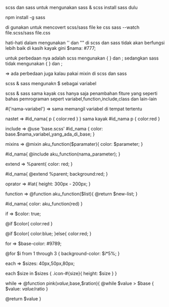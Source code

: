 scss dan sass
untuk mengunakan sass & scss install sass dulu 

npm install -g sass 

di gunakan untuk mencovert scss/sass file ke css
sass --watch file.scss/sass file.css

hati-hati dalam mengunakan '' dan "" di scss dan sass tidak akan berfungsi 
lebih baik di kasih kayak gini
$nama: #777;

untuk perbedaan nya adalah 
scss mengunakan { } dan ;
sedangkan 
sass
tidak mengunakan { } dan ; 

=> ada perbedaan juga kalau pakai mixin di scss dan sass

scss & sass mengunakn $ sebagai variabel

scss & sass sama kayak css hanya saja penambahan fiture yang seperti bahas pemrograman sepert variabel,function,include,class dan lain-lain

#{'nama-variabel'} => sama memangil variabel di tempat tertentu

nastet => 
#id_nama{
	p {
	 color:red
	}
}
sama kayak 
#id_nama p {
	color:red
}

include =>
@use 'base.scss'
#id_nama {
	color: base.$nama_variabel_yang_ada_di_base;
}

mixins => 
@mixin aku_function($paramater){
	color: $parameter;
}

#id_nama{
	@include aku_function(nama_parameter);
}


extend => 
%parent{
 color: red;
}

#id_nama{
 @extend %parent;
 background:red;
}

oprator =>
#lat{
 height: 300px - 200px;
}

function => 
@function aku_function($list){
	@return $new-list;
}

#id_nama{
	color: aku_function(red)
}

if =>
$color: true;

@if $color{
	color:red
}

@if $color{
	color:blue;
}else{
	color:red;
}

for => 
$base-color: #9789;

@for $i from 1 through 3 {
	background-color: $i*5%;
}

each =>
$sizes: 40px,50px,80px;

each $size in $sizes {
	.icon-#{size}{
	 height: $size
	}
}

while =>
@function pink($value,$base,$ration){
@while $value > $base {
	$value: $value/$ratio
}

@return $value
}